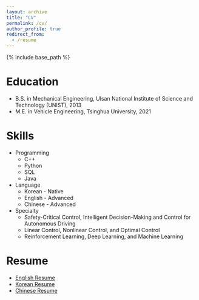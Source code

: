 ```yaml
---
layout: archive
title: "CV"
permalink: /cv/
author_profile: true
redirect_from:
  - /resume
---
```


{% include base_path %}


Education
======
* B.S. in Mechanical Engineering, Ulsan National Institute of Science and Technology (UNIST), 2013
* M.E. in Vehicle Engineering, Tsinghua University, 2021
  
Skills
======
* Programming
  * C++
  * Python
  * SQL
  * Java
* Language
  * Korean  - Native
  * English - Advanced
  * Chinese - Advanced
* Specialty
  * Safety-Critical Control, Intelligent Decision-Making and Control for Autonomous Driving
  * Linear Control, Nonlinear Control, and Optimal Control
  * Reinforcement Learning, Deep Learning, and Machine Learning

<!-- 
Publications
======
  <ul>{% for post in site.publications %}
    {% include archive-single-cv.html %}
  {% endfor %}</ul>
  
Talks
======
  <ul>{% for post in site.talks %}
    {% include archive-single-talk-cv.html %}
  {% endfor %}</ul>
  
Teaching
======
  <ul>{% for post in site.teaching %}
    {% include archive-single-cv.html %}
  {% endfor %}</ul>

 -->
 
Resume
======
* [English Resume](https://rlsotlr01.github.io/files/Resume_eng.pdf)
* [Korean Resume](https://rlsotlr01.github.io/files/Resume_kor.pdf)
* [Chinese Resume](https://rlsotlr01.github.io/files/Resume_chn.pdf)
